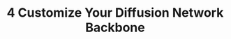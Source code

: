 ---
layout: default
title: 4 Customize Your Diffusion Network Backbone
nav_order: 2.4
parent: TUTORIALS
---